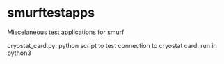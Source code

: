 # smurftestapps
Miscelaneous test applications for smurf

cryostat_card.py: python script to test connection to cryostat card.   run in python3
